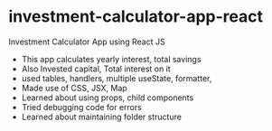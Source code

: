 # investment-calculator-app-react
Investment Calculator App using React JS

- This app calculates yearly interest, total savings
- Also Invested capital, Total interest on it
- used tables, handlers, multiple useState, formatter,
- Made use of CSS, JSX, Map
- Learned about using props, child components
- Tried debugging code for errors
- Learned about maintaining folder structure
